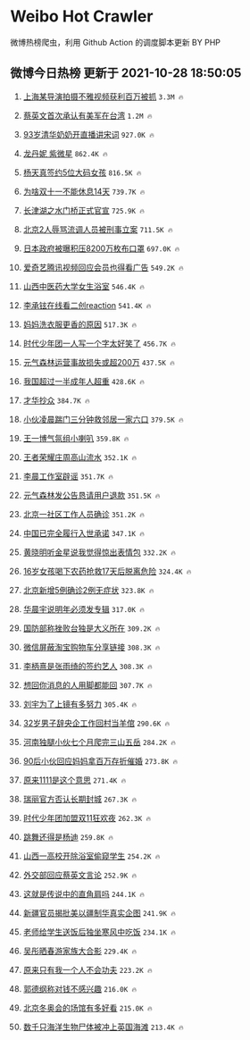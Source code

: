 # Weibo Hot Crawler 



微博热榜爬虫，利用 Github Action 的调度脚本更新 BY PHP 


## 微博今日热榜 更新于 2021-10-28 18:50:05 
1. [上海某导演拍摄不雅视频获利百万被抓](https://s.weibo.com/weibo?q=%23%E4%B8%8A%E6%B5%B7%E6%9F%90%E5%AF%BC%E6%BC%94%E6%8B%8D%E6%91%84%E4%B8%8D%E9%9B%85%E8%A7%86%E9%A2%91%E8%8E%B7%E5%88%A9%E7%99%BE%E4%B8%87%E8%A2%AB%E6%8A%93%23&Refer=top) `3.3M 🔥` 

1. [蔡英文首次承认有美军在台湾](https://s.weibo.com/weibo?q=%23%E8%94%A1%E8%8B%B1%E6%96%87%E9%A6%96%E6%AC%A1%E6%89%BF%E8%AE%A4%E6%9C%89%E7%BE%8E%E5%86%9B%E5%9C%A8%E5%8F%B0%E6%B9%BE%23&Refer=top) `1.2M 🔥` 

1. [93岁清华奶奶开直播讲宋词](https://s.weibo.com/weibo?q=%2393%E5%B2%81%E6%B8%85%E5%8D%8E%E5%A5%B6%E5%A5%B6%E5%BC%80%E7%9B%B4%E6%92%AD%E8%AE%B2%E5%AE%8B%E8%AF%8D%23&Refer=top) `927.0K 🔥` 

1. [龙丹妮 紫微星](https://s.weibo.com/weibo?q=%E9%BE%99%E4%B8%B9%E5%A6%AE%20%E7%B4%AB%E5%BE%AE%E6%98%9F&Refer=top) `862.4K 🔥` 

1. [杨天真签约5位大码女孩](https://s.weibo.com/weibo?q=%23%E6%9D%A8%E5%A4%A9%E7%9C%9F%E7%AD%BE%E7%BA%A65%E4%BD%8D%E5%A4%A7%E7%A0%81%E5%A5%B3%E5%AD%A9%23&Refer=top) `816.5K 🔥` 

1. [为啥双十一不能休息14天](https://s.weibo.com/weibo?q=%23%E4%B8%BA%E5%95%A5%E5%8F%8C%E5%8D%81%E4%B8%80%E4%B8%8D%E8%83%BD%E4%BC%91%E6%81%AF14%E5%A4%A9%23&Refer=top) `739.7K 🔥` 

1. [长津湖之水门桥正式官宣](https://s.weibo.com/weibo?q=%23%E9%95%BF%E6%B4%A5%E6%B9%96%E4%B9%8B%E6%B0%B4%E9%97%A8%E6%A1%A5%E6%AD%A3%E5%BC%8F%E5%AE%98%E5%AE%A3%23&Refer=top) `725.9K 🔥` 

1. [北京2人辱骂流调人员被刑事立案](https://s.weibo.com/weibo?q=%23%E5%8C%97%E4%BA%AC2%E4%BA%BA%E8%BE%B1%E9%AA%82%E6%B5%81%E8%B0%83%E4%BA%BA%E5%91%98%E8%A2%AB%E5%88%91%E4%BA%8B%E7%AB%8B%E6%A1%88%23&Refer=top) `711.5K 🔥` 

1. [日本政府被曝积压8200万枚布口罩](https://s.weibo.com/weibo?q=%23%E6%97%A5%E6%9C%AC%E6%94%BF%E5%BA%9C%E8%A2%AB%E6%9B%9D%E7%A7%AF%E5%8E%8B8200%E4%B8%87%E6%9E%9A%E5%B8%83%E5%8F%A3%E7%BD%A9%23&Refer=top) `697.0K 🔥` 

1. [爱奇艺腾讯视频回应会员也得看广告](https://s.weibo.com/weibo?q=%23%E7%88%B1%E5%A5%87%E8%89%BA%E8%85%BE%E8%AE%AF%E8%A7%86%E9%A2%91%E5%9B%9E%E5%BA%94%E4%BC%9A%E5%91%98%E4%B9%9F%E5%BE%97%E7%9C%8B%E5%B9%BF%E5%91%8A%23&Refer=top) `549.2K 🔥` 

1. [山西中医药大学女生浴室](https://s.weibo.com/weibo?q=%23%E5%B1%B1%E8%A5%BF%E4%B8%AD%E5%8C%BB%E8%8D%AF%E5%A4%A7%E5%AD%A6%E5%A5%B3%E7%94%9F%E6%B5%B4%E5%AE%A4%23&Refer=top) `546.4K 🔥` 

1. [李承铉在线看二创reaction](https://s.weibo.com/weibo?q=%23%E6%9D%8E%E6%89%BF%E9%93%89%E5%9C%A8%E7%BA%BF%E7%9C%8B%E4%BA%8C%E5%88%9Breaction%23&Refer=top) `541.4K 🔥` 

1. [妈妈洗衣服更香的原因](https://s.weibo.com/weibo?q=%23%E5%A6%88%E5%A6%88%E6%B4%97%E8%A1%A3%E6%9C%8D%E6%9B%B4%E9%A6%99%E7%9A%84%E5%8E%9F%E5%9B%A0%23&Refer=top) `517.3K 🔥` 

1. [时代少年团一人写一个字太好笑了](https://s.weibo.com/weibo?q=%23%E6%97%B6%E4%BB%A3%E5%B0%91%E5%B9%B4%E5%9B%A2%E4%B8%80%E4%BA%BA%E5%86%99%E4%B8%80%E4%B8%AA%E5%AD%97%E5%A4%AA%E5%A5%BD%E7%AC%91%E4%BA%86%23&Refer=top) `456.7K 🔥` 

1. [元气森林运营事故损失或超200万](https://s.weibo.com/weibo?q=%23%E5%85%83%E6%B0%94%E6%A3%AE%E6%9E%97%E8%BF%90%E8%90%A5%E4%BA%8B%E6%95%85%E6%8D%9F%E5%A4%B1%E6%88%96%E8%B6%85200%E4%B8%87%23&Refer=top) `437.5K 🔥` 

1. [我国超过一半成年人超重](https://s.weibo.com/weibo?q=%23%E6%88%91%E5%9B%BD%E8%B6%85%E8%BF%87%E4%B8%80%E5%8D%8A%E6%88%90%E5%B9%B4%E4%BA%BA%E8%B6%85%E9%87%8D%23&Refer=top) `428.6K 🔥` 

1. [才华抄众](https://s.weibo.com/weibo?q=%23%E6%89%8D%E5%8D%8E%E6%8A%84%E4%BC%97%23&Refer=top) `384.7K 🔥` 

1. [小伙凌晨踹门三分钟救邻居一家六口](https://s.weibo.com/weibo?q=%23%E5%B0%8F%E4%BC%99%E5%87%8C%E6%99%A8%E8%B8%B9%E9%97%A8%E4%B8%89%E5%88%86%E9%92%9F%E6%95%91%E9%82%BB%E5%B1%85%E4%B8%80%E5%AE%B6%E5%85%AD%E5%8F%A3%23&Refer=top) `379.5K 🔥` 

1. [王一博气氛组小喇叭](https://s.weibo.com/weibo?q=%23%E7%8E%8B%E4%B8%80%E5%8D%9A%E6%B0%94%E6%B0%9B%E7%BB%84%E5%B0%8F%E5%96%87%E5%8F%AD%23&Refer=top) `359.8K 🔥` 

1. [王者荣耀庄周高山流水](https://s.weibo.com/weibo?q=%23%E7%8E%8B%E8%80%85%E8%8D%A3%E8%80%80%E5%BA%84%E5%91%A8%E9%AB%98%E5%B1%B1%E6%B5%81%E6%B0%B4%23&Refer=top) `352.1K 🔥` 

1. [李晨工作室辟谣](https://s.weibo.com/weibo?q=%23%E6%9D%8E%E6%99%A8%E5%B7%A5%E4%BD%9C%E5%AE%A4%E8%BE%9F%E8%B0%A3%23&Refer=top) `351.7K 🔥` 

1. [元气森林发公告恳请用户退款](https://s.weibo.com/weibo?q=%23%E5%85%83%E6%B0%94%E6%A3%AE%E6%9E%97%E5%8F%91%E5%85%AC%E5%91%8A%E6%81%B3%E8%AF%B7%E7%94%A8%E6%88%B7%E9%80%80%E6%AC%BE%23&Refer=top) `351.5K 🔥` 

1. [北京一社区工作人员确诊](https://s.weibo.com/weibo?q=%23%E5%8C%97%E4%BA%AC%E4%B8%80%E7%A4%BE%E5%8C%BA%E5%B7%A5%E4%BD%9C%E4%BA%BA%E5%91%98%E7%A1%AE%E8%AF%8A%23&Refer=top) `351.2K 🔥` 

1. [中国已完全履行入世承诺](https://s.weibo.com/weibo?q=%23%E4%B8%AD%E5%9B%BD%E5%B7%B2%E5%AE%8C%E5%85%A8%E5%B1%A5%E8%A1%8C%E5%85%A5%E4%B8%96%E6%89%BF%E8%AF%BA%23&Refer=top) `347.1K 🔥` 

1. [黄晓明听金星说我觉得惊出表情包](https://s.weibo.com/weibo?q=%23%E9%BB%84%E6%99%93%E6%98%8E%E5%90%AC%E9%87%91%E6%98%9F%E8%AF%B4%E6%88%91%E8%A7%89%E5%BE%97%E6%83%8A%E5%87%BA%E8%A1%A8%E6%83%85%E5%8C%85%23&Refer=top) `332.2K 🔥` 

1. [16岁女孩喝下农药抢救17天后脱离危险](https://s.weibo.com/weibo?q=%2316%E5%B2%81%E5%A5%B3%E5%AD%A9%E5%96%9D%E4%B8%8B%E5%86%9C%E8%8D%AF%E6%8A%A2%E6%95%9117%E5%A4%A9%E5%90%8E%E8%84%B1%E7%A6%BB%E5%8D%B1%E9%99%A9%23&Refer=top) `324.4K 🔥` 

1. [北京新增5例确诊2例无症状](https://s.weibo.com/weibo?q=%23%E5%8C%97%E4%BA%AC%E6%96%B0%E5%A2%9E5%E4%BE%8B%E7%A1%AE%E8%AF%8A2%E4%BE%8B%E6%97%A0%E7%97%87%E7%8A%B6%23&Refer=top) `323.8K 🔥` 

1. [华晨宇说明年必须发专辑](https://s.weibo.com/weibo?q=%23%E5%8D%8E%E6%99%A8%E5%AE%87%E8%AF%B4%E6%98%8E%E5%B9%B4%E5%BF%85%E9%A1%BB%E5%8F%91%E4%B8%93%E8%BE%91%23&Refer=top) `317.0K 🔥` 

1. [国防部称挫败台独是大义所在](https://s.weibo.com/weibo?q=%23%E5%9B%BD%E9%98%B2%E9%83%A8%E7%A7%B0%E6%8C%AB%E8%B4%A5%E5%8F%B0%E7%8B%AC%E6%98%AF%E5%A4%A7%E4%B9%89%E6%89%80%E5%9C%A8%23&Refer=top) `309.2K 🔥` 

1. [微信屏蔽淘宝购物车分享链接](https://s.weibo.com/weibo?q=%23%E5%BE%AE%E4%BF%A1%E5%B1%8F%E8%94%BD%E6%B7%98%E5%AE%9D%E8%B4%AD%E7%89%A9%E8%BD%A6%E5%88%86%E4%BA%AB%E9%93%BE%E6%8E%A5%23&Refer=top) `308.3K 🔥` 

1. [李柄熹是张雨绮的签约艺人](https://s.weibo.com/weibo?q=%23%E6%9D%8E%E6%9F%84%E7%86%B9%E6%98%AF%E5%BC%A0%E9%9B%A8%E7%BB%AE%E7%9A%84%E7%AD%BE%E7%BA%A6%E8%89%BA%E4%BA%BA%23&Refer=top) `308.3K 🔥` 

1. [想回你消息的人用脚都能回](https://s.weibo.com/weibo?q=%23%E6%83%B3%E5%9B%9E%E4%BD%A0%E6%B6%88%E6%81%AF%E7%9A%84%E4%BA%BA%E7%94%A8%E8%84%9A%E9%83%BD%E8%83%BD%E5%9B%9E%23&Refer=top) `307.7K 🔥` 

1. [刘宇为了上镜有多努力](https://s.weibo.com/weibo?q=%23%E5%88%98%E5%AE%87%E4%B8%BA%E4%BA%86%E4%B8%8A%E9%95%9C%E6%9C%89%E5%A4%9A%E5%8A%AA%E5%8A%9B%23&Refer=top) `305.4K 🔥` 

1. [32岁男子辞央企工作回村当羊倌](https://s.weibo.com/weibo?q=%2332%E5%B2%81%E7%94%B7%E5%AD%90%E8%BE%9E%E5%A4%AE%E4%BC%81%E5%B7%A5%E4%BD%9C%E5%9B%9E%E6%9D%91%E5%BD%93%E7%BE%8A%E5%80%8C%23&Refer=top) `290.6K 🔥` 

1. [河南独腿小伙七个月爬完三山五岳](https://s.weibo.com/weibo?q=%23%E6%B2%B3%E5%8D%97%E7%8B%AC%E8%85%BF%E5%B0%8F%E4%BC%99%E4%B8%83%E4%B8%AA%E6%9C%88%E7%88%AC%E5%AE%8C%E4%B8%89%E5%B1%B1%E4%BA%94%E5%B2%B3%23&Refer=top) `284.2K 🔥` 

1. [90后小伙回应妈妈拿百万存折催婚](https://s.weibo.com/weibo?q=%2390%E5%90%8E%E5%B0%8F%E4%BC%99%E5%9B%9E%E5%BA%94%E5%A6%88%E5%A6%88%E6%8B%BF%E7%99%BE%E4%B8%87%E5%AD%98%E6%8A%98%E5%82%AC%E5%A9%9A%23&Refer=top) `273.8K 🔥` 

1. [原来1111是这个意思](https://s.weibo.com/weibo?q=%23%E5%8E%9F%E6%9D%A51111%E6%98%AF%E8%BF%99%E4%B8%AA%E6%84%8F%E6%80%9D%23&Refer=top) `271.4K 🔥` 

1. [瑞丽官方否认长期封城](https://s.weibo.com/weibo?q=%23%E7%91%9E%E4%B8%BD%E5%AE%98%E6%96%B9%E5%90%A6%E8%AE%A4%E9%95%BF%E6%9C%9F%E5%B0%81%E5%9F%8E%23&Refer=top) `267.3K 🔥` 

1. [时代少年团加盟双11狂欢夜](https://s.weibo.com/weibo?q=%23%E6%97%B6%E4%BB%A3%E5%B0%91%E5%B9%B4%E5%9B%A2%E5%8A%A0%E7%9B%9F%E5%8F%8C11%E7%8B%82%E6%AC%A2%E5%A4%9C%23&Refer=top) `262.3K 🔥` 

1. [跳舞还得是杨迪](https://s.weibo.com/weibo?q=%23%E8%B7%B3%E8%88%9E%E8%BF%98%E5%BE%97%E6%98%AF%E6%9D%A8%E8%BF%AA%23&Refer=top) `259.8K 🔥` 

1. [山西一高校开除浴室偷窥学生](https://s.weibo.com/weibo?q=%23%E5%B1%B1%E8%A5%BF%E4%B8%80%E9%AB%98%E6%A0%A1%E5%BC%80%E9%99%A4%E6%B5%B4%E5%AE%A4%E5%81%B7%E7%AA%A5%E5%AD%A6%E7%94%9F%23&Refer=top) `254.2K 🔥` 

1. [外交部回应蔡英文言论](https://s.weibo.com/weibo?q=%23%E5%A4%96%E4%BA%A4%E9%83%A8%E5%9B%9E%E5%BA%94%E8%94%A1%E8%8B%B1%E6%96%87%E8%A8%80%E8%AE%BA%23&Refer=top) `252.9K 🔥` 

1. [这就是传说中的直角肩吗](https://s.weibo.com/weibo?q=%23%E8%BF%99%E5%B0%B1%E6%98%AF%E4%BC%A0%E8%AF%B4%E4%B8%AD%E7%9A%84%E7%9B%B4%E8%A7%92%E8%82%A9%E5%90%97%23&Refer=top) `244.1K 🔥` 

1. [新疆官员揭批美以疆制华真实企图](https://s.weibo.com/weibo?q=%23%E6%96%B0%E7%96%86%E5%AE%98%E5%91%98%E6%8F%AD%E6%89%B9%E7%BE%8E%E4%BB%A5%E7%96%86%E5%88%B6%E5%8D%8E%E7%9C%9F%E5%AE%9E%E4%BC%81%E5%9B%BE%23&Refer=top) `241.9K 🔥` 

1. [老师给学生送饭后独坐寒风中吃饭](https://s.weibo.com/weibo?q=%23%E8%80%81%E5%B8%88%E7%BB%99%E5%AD%A6%E7%94%9F%E9%80%81%E9%A5%AD%E5%90%8E%E7%8B%AC%E5%9D%90%E5%AF%92%E9%A3%8E%E4%B8%AD%E5%90%83%E9%A5%AD%23&Refer=top) `234.1K 🔥` 

1. [吴彤晒春游家族大合影](https://s.weibo.com/weibo?q=%23%E5%90%B4%E5%BD%A4%E6%99%92%E6%98%A5%E6%B8%B8%E5%AE%B6%E6%97%8F%E5%A4%A7%E5%90%88%E5%BD%B1%23&Refer=top) `229.4K 🔥` 

1. [原来只有我一个人不会功夫](https://s.weibo.com/weibo?q=%23%E5%8E%9F%E6%9D%A5%E5%8F%AA%E6%9C%89%E6%88%91%E4%B8%80%E4%B8%AA%E4%BA%BA%E4%B8%8D%E4%BC%9A%E5%8A%9F%E5%A4%AB%23&Refer=top) `223.2K 🔥` 

1. [郭德纲称对钱不感兴趣](https://s.weibo.com/weibo?q=%23%E9%83%AD%E5%BE%B7%E7%BA%B2%E7%A7%B0%E5%AF%B9%E9%92%B1%E4%B8%8D%E6%84%9F%E5%85%B4%E8%B6%A3%23&Refer=top) `216.0K 🔥` 

1. [北京冬奥会的场馆有多好看](https://s.weibo.com/weibo?q=%23%E5%8C%97%E4%BA%AC%E5%86%AC%E5%A5%A5%E4%BC%9A%E7%9A%84%E5%9C%BA%E9%A6%86%E6%9C%89%E5%A4%9A%E5%A5%BD%E7%9C%8B%23&Refer=top) `215.0K 🔥` 

1. [数千只海洋生物尸体被冲上英国海滩](https://s.weibo.com/weibo?q=%23%E6%95%B0%E5%8D%83%E5%8F%AA%E6%B5%B7%E6%B4%8B%E7%94%9F%E7%89%A9%E5%B0%B8%E4%BD%93%E8%A2%AB%E5%86%B2%E4%B8%8A%E8%8B%B1%E5%9B%BD%E6%B5%B7%E6%BB%A9%23&Refer=top) `213.4K 🔥` 

